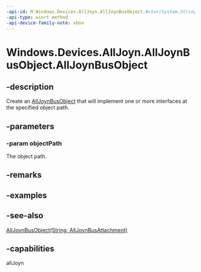 ```yaml
---
-api-id: M:Windows.Devices.AllJoyn.AllJoynBusObject.#ctor(System.String)
-api-type: winrt method
-api-device-family-note: xbox
---
```


<!-- Method syntax
public AllJoynBusObject(System.String objectPath)
-->

# Windows.Devices.AllJoyn.AllJoynBusObject.AllJoynBusObject

## -description
Create an [AllJoynBusObject](alljoynbusobject.md) that will implement one or more interfaces at the specified object path.

## -parameters
### -param objectPath
The object path.

## -remarks

## -examples

## -see-also
[AllJoynBusObject(String, AllJoynBusAttachment)](alljoynbusobject_alljoynbusobject_172872340.md)
## -capabilities
allJoyn
